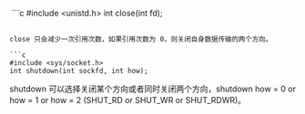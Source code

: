  ```c
#include <unistd.h>
int close(int fd);
```

close 只会减少一次引用次数，如果引用次数为 0，则关闭自身数据传输的两个方向。

```c
#include <sys/socket.h>
int shutdown(int sockfd, int how);
```

shutdown 可以选择关闭某个方向或者同时关闭两个方向，shutdown how = 0 or how = 1 or how = 2 (SHUT_RD or SHUT_WR or SHUT_RDWR)。
